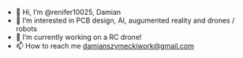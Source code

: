 - 👋 Hi, I’m @renifer10025, Damian
- 👀 I’m interested in PCB design, AI, augumented reality and drones / robots
- 🌱 I’m currently working on a RC drone!
- 📫 How to reach me damianszymeckiwork@gmail.com

<!---
renifer10025/renifer10025 is a ✨ special ✨ repository because its `README.md` (this file) appears on your GitHub profile.
You can click the Preview link to take a look at your changes.
--->
